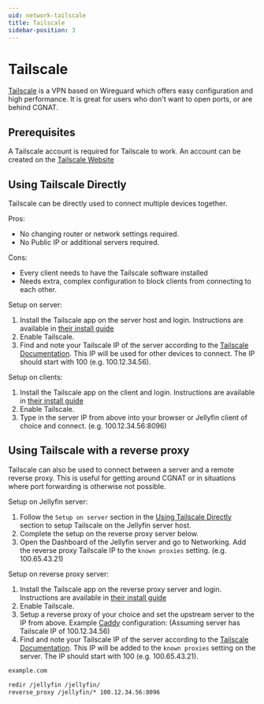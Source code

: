 ```yaml
---
uid: network-tailscale
title: Tailscale
sidebar-position: 3
---
```


# Tailscale

[Tailscale](https://tailscale.com) is a VPN based on Wireguard which offers easy configuration and high performance. It is great for users who don't want to open ports, or are behind CGNAT.

## Prerequisites

A Tailscale account is required for Tailscale to work. An account can be created on the [Tailscale Website](https://tailscale.com)

## Using Tailscale Directly

Tailscale can be directly used to connect multiple devices together.

Pros:

- No changing router or network settings required.
- No Public IP or additional servers required.

Cons:

- Every client needs to have the Tailscale software installed
- Needs extra, complex configuration to block clients from connecting to each other.

Setup on server:

1. Install the Tailscale app on the server host and login. Instructions are available in [their install guide](https://tailscale.com/kb/1347/installation)
2. Enable Tailscale.
3. Find and note your Tailscale IP of the server according to the [Tailscale Documentation](https://tailscale.com/kb/1033/ip-and-dns-addresses?tab=linux#finding-your-tailscale-ip-address). This IP will be used for other devices to connect. The IP should start with 100 (e.g. 100.12.34.56).

Setup on clients:

1. Install the Tailscale app on the client and login. Instructions are available in [their install guide](https://tailscale.com/kb/1347/installation)
2. Enable Tailscale.
3. Type in the server IP from above into your browser or Jellyfin client of choice and connect. (e.g. 100.12.34.56:8096)

## Using Tailscale with a reverse proxy

Tailscale can also be used to connect between a server and a remote reverse proxy. This is useful for getting around CGNAT or in situations where port forwarding is otherwise not possible.

Setup on Jellyfin server:

1. Follow the `Setup on server` section in the [Using Tailscale Directly](#using-tailscale-directly) section to setup Tailscale on the Jellyfin server host.
2. Complete the setup on the reverse proxy server below.
3. Open the Dashboard of the Jellyfin server and go to Networking. Add the reverse proxy Tailscale IP to the `known proxies` setting. (e.g. 100.65.43.21)

Setup on reverse proxy server:

1. Install the Tailscale app on the reverse proxy server and login. Instructions are available in [their install guide](https://tailscale.com/kb/1347/installation)
2. Enable Tailscale.
3. Setup a reverse proxy of your choice and set the upstream server to the IP from above. Example [Caddy](./caddy) configuration: (Assuming server has Tailscale IP of 100.12.34.56)
4. Find and note your Tailscale IP of the server according to the [Tailscale Documentation](https://tailscale.com/kb/1033/ip-and-dns-addresses?tab=linux#finding-your-tailscale-ip-address). This IP will be added to the `known proxies` setting on the server. The IP should start with 100 (e.g. 100.65.43.21).

```txt
example.com

redir /jellyfin /jellyfin/
reverse_proxy /jellyfin/* 100.12.34.56:8096
```
